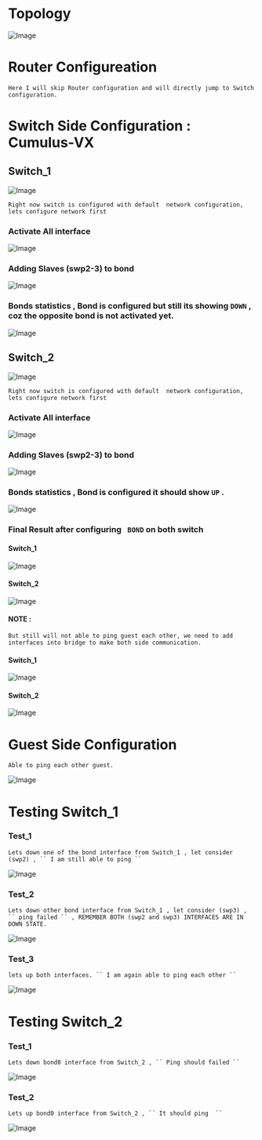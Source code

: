 # Topology

![Image ](https://github.com/NileshChandekar/eve_labs/blob/master/labs/lacp_lab_vyos_cumulus/images/l3.png)

# Router Configureation

~~~
Here I will skip Router configuration and will directly jump to Switch configuration.
~~~

# Switch Side Configuration : Cumulus-VX ###

## Switch_1

![Image ](https://github.com/NileshChandekar/eve_labs/blob/master/labs/lacp_lab_vyos_cumulus/images/l4.png)

~~~
Right now switch is configured with default  network configuration, lets configure network first
~~~

### Activate All interface

![Image ](https://github.com/NileshChandekar/eve_labs/blob/master/labs/lacp_lab_vyos_cumulus/images/l5.png)

### Adding Slaves (swp2-3) to bond

![Image ](https://github.com/NileshChandekar/eve_labs/blob/master/labs/lacp_lab_vyos_cumulus/images/l6.png)

### Bonds statistics , Bond is configured but still its showing `` DOWN `` , coz the opposite bond is not activated yet.
![Image ](https://github.com/NileshChandekar/eve_labs/blob/master/labs/lacp_lab_vyos_cumulus/images/l7.png)


## Switch_2

![Image ](https://github.com/NileshChandekar/eve_labs/blob/master/labs/lacp_lab_vyos_cumulus/images/l8.png)

~~~
Right now switch is configured with default  network configuration, lets configure network first
~~~

### Activate All interface

![Image ](https://github.com/NileshChandekar/eve_labs/blob/master/labs/lacp_lab_vyos_cumulus/images/l9.png)

### Adding Slaves (swp2-3) to bond

![Image ](https://github.com/NileshChandekar/eve_labs/blob/master/labs/lacp_lab_vyos_cumulus/images/l10.png)

### Bonds statistics , Bond is configured it should show `` UP `` .
![Image ](https://github.com/NileshChandekar/eve_labs/blob/master/labs/lacp_lab_vyos_cumulus/images/l7.png)

### Final Result after configuring `` BOND`` on both switch

#### Switch_1

![Image ](https://github.com/NileshChandekar/eve_labs/blob/master/labs/lacp_lab_vyos_cumulus/images/l11.png)

#### Switch_2

![Image ](https://github.com/NileshChandekar/eve_labs/blob/master/labs/lacp_lab_vyos_cumulus/images/l12.png)


#### NOTE :

~~~
But still will not able to ping guest each other, we need to add interfaces into bridge to make both side communication.
~~~

#### Switch_1

![Image ](https://github.com/NileshChandekar/eve_labs/blob/master/labs/lacp_lab_vyos_cumulus/images/l13.png)


#### Switch_2

![Image ](https://github.com/NileshChandekar/eve_labs/blob/master/labs/lacp_lab_vyos_cumulus/images/l14.png)


# Guest Side Configuration

~~~
Able to ping each other guest.
~~~

![Image ](https://github.com/NileshChandekar/eve_labs/blob/master/labs/lacp_lab_vyos_cumulus/images/l15.png)

# Testing Switch_1

### Test_1

~~~
Lets down one of the bond interface from Switch_1 , let consider (swp2) , `` I am still able to ping ``
~~~

![Image ](https://github.com/NileshChandekar/eve_labs/blob/master/labs/lacp_lab_vyos_cumulus/images/l16.png)

### Test_2

~~~
Lets down other bond interface from Switch_1 , let consider (swp3) , `` ping failed `` , REMEMBER BOTH (swp2 and swp3) INTERFACES ARE IN DOWN STATE.
~~~

![Image ](https://github.com/NileshChandekar/eve_labs/blob/master/labs/lacp_lab_vyos_cumulus/images/l17.png)

### Test_3

~~~
lets up both interfaces. `` I am again able to ping each other ``
~~~

![Image ](https://github.com/NileshChandekar/eve_labs/blob/master/labs/lacp_lab_vyos_cumulus/images/l18.png)


# Testing Switch_2

### Test_1

~~~
Lets down bond0 interface from Switch_2 , `` Ping should failed ``
~~~

![Image ](https://github.com/NileshChandekar/eve_labs/blob/master/labs/lacp_lab_vyos_cumulus/images/l19.png)

### Test_2

~~~
Lets up bond0 interface from Switch_2 , `` It should ping  ``
~~~

![Image ](https://github.com/NileshChandekar/eve_labs/blob/master/labs/lacp_lab_vyos_cumulus/images/l20.png)
